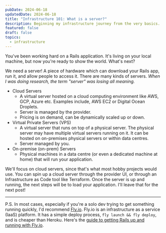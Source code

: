 ```yaml
---
pubDate: 2024-06-18
updatedDate: 2024-06-18
title: "Infrastructure 101: What is a server?"
description: Beginning my infrastructure journey from the very basics. Let's talk about servers.
featured: false
draft: false
topics:
  - infrastructure
---
```

You've been working hard on a Rails application. It's living on your local machine, but now you're ready to show the world. What's next?

We need a server! A piece of hardware which can download your Rails app, run it, and allow people to access it. There are many kinds of servers. *When I was doing research, the term "server" was losing all meaning.*

- Cloud Servers
	- A virtual server hosted on a cloud computing environment like AWS, GCP, Azure etc. Examples include, AWS EC2 or Digital Ocean Droplets.
	- Server is managed by the provider.
	- Pricing is on demand, can be dynamically scaled up or down.
- Virtual Private Servers (VPS)
	- A virtual server that runs on top of a physical server. The physical server may have multiple virtual servers running on it. It can be hosted on on-premises physical servers or within data centres.
	- Server managed by you.
- On-premise (on-prem) Servers
	- Physical machines in a data centre (or even a dedicated machine at home) that will run your application.

We'll focus on cloud servers, since that's what most hobby projects would use. You can spin up a cloud server through the provider UI, or through an Infrastructure as Code tool like Terraform. Once the server is up and running, the next steps will be to load your application. I'll leave that for the next post!

---

P.S. In most cases, especially if you're a solo dev trying to get something running quickly, I'd recommend [Fly.io](https://fly.io/). Fly.io is an infrastructure as a service (IaaS) platform. It has a simple deploy process, `fly launch && fly deploy`, and is cheaper than Heroku. Here's the [guide to getting Rails up and running with Fly.io](https://fly.io/docs/rails/getting-started/).




